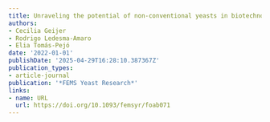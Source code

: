 ```yaml
---
title: Unraveling the potential of non-conventional yeasts in biotechnology
authors:
- Cecilia Geijer
- Rodrigo Ledesma‐Amaro
- Elia Tomás‐Pejó
date: '2022-01-01'
publishDate: '2025-04-29T16:28:10.387367Z'
publication_types:
- article-journal
publication: '*FEMS Yeast Research*'
links:
- name: URL
  url: https://doi.org/10.1093/femsyr/foab071
---
```

